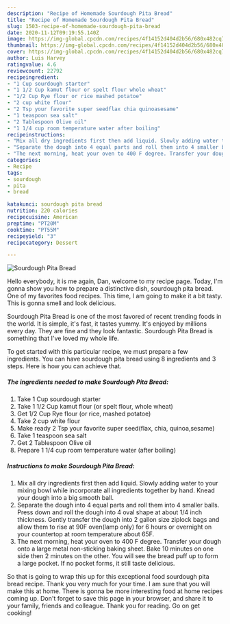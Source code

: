 ```yaml
---
description: "Recipe of Homemade Sourdough Pita Bread"
title: "Recipe of Homemade Sourdough Pita Bread"
slug: 1503-recipe-of-homemade-sourdough-pita-bread
date: 2020-11-12T09:19:55.140Z
image: https://img-global.cpcdn.com/recipes/4f14152d404d2b56/680x482cq70/sourdough-pita-bread-recipe-main-photo.jpg
thumbnail: https://img-global.cpcdn.com/recipes/4f14152d404d2b56/680x482cq70/sourdough-pita-bread-recipe-main-photo.jpg
cover: https://img-global.cpcdn.com/recipes/4f14152d404d2b56/680x482cq70/sourdough-pita-bread-recipe-main-photo.jpg
author: Luis Harvey
ratingvalue: 4.6
reviewcount: 22792
recipeingredient:
- "1 Cup sourdough starter"
- "1 1/2 Cup kamut flour or spelt flour whole wheat"
- "1/2 Cup Rye flour or rice mashed potatoe"
- "2 cup white flour"
- "2 Tsp your favorite super seedflax chia quinoasesame"
- "1 teaspoon sea salt"
- "2 Tablespoon Olive oil"
- "1 1/4 cup room temperature water after boiling"
recipeinstructions:
- "Mix all dry ingredients first then add liquid. Slowly adding water to your mixing bowl while incorporate all ingredients together by hand. Knead your dough into a big smooth ball."
- "Separate the dough into 4 equal parts and roll them into 4 smaller balls. Press down and roll the dough into 4 oval shape at about 1/4 inch thickness. Gently transfer the dough into 2 gallon size ziplock bags and allow them to rise at 90F oven(lamp only) for 6 hours or overnight on your countertop at room temperature about 65F."
- "The next morning, heat your oven to 400 F degree. Transfer your dough onto a large metal non-sticking baking sheet. Bake 10 minutes on one side then 2 minutes on the other. You will see the bread puff up to form a large pocket. If no pocket forms, it still taste delicious."
categories:
- Recipe
tags:
- sourdough
- pita
- bread

katakunci: sourdough pita bread 
nutrition: 220 calories
recipecuisine: American
preptime: "PT20M"
cooktime: "PT55M"
recipeyield: "3"
recipecategory: Dessert

---
```



![Sourdough Pita Bread](https://img-global.cpcdn.com/recipes/4f14152d404d2b56/680x482cq70/sourdough-pita-bread-recipe-main-photo.jpg)

Hello everybody, it is me again, Dan, welcome to my recipe page. Today, I'm gonna show you how to prepare a distinctive dish, sourdough pita bread. One of my favorites food recipes. This time, I am going to make it a bit tasty. This is gonna smell and look delicious.



Sourdough Pita Bread is one of the most favored of recent trending foods in the world. It is simple, it's fast, it tastes yummy. It's enjoyed by millions every day. They are fine and they look fantastic. Sourdough Pita Bread is something that I've loved my whole life.


To get started with this particular recipe, we must prepare a few ingredients. You can have sourdough pita bread using 8 ingredients and 3 steps. Here is how you can achieve that.

<!--inarticleads1-->

##### The ingredients needed to make Sourdough Pita Bread:

1. Take 1 Cup sourdough starter
1. Take 1 1/2 Cup kamut flour (or spelt flour, whole wheat)
1. Get 1/2 Cup Rye flour (or rice, mashed potatoe)
1. Take 2 cup white flour
1. Make ready 2 Tsp your favorite super seed(flax, chia, quinoa,sesame)
1. Take 1 teaspoon sea salt
1. Get 2 Tablespoon Olive oil
1. Prepare 1 1/4 cup room temperature water (after boiling)




<!--inarticleads2-->

##### Instructions to make Sourdough Pita Bread:

1. Mix all dry ingredients first then add liquid. Slowly adding water to your mixing bowl while incorporate all ingredients together by hand. Knead your dough into a big smooth ball.
1. Separate the dough into 4 equal parts and roll them into 4 smaller balls. Press down and roll the dough into 4 oval shape at about 1/4 inch thickness. Gently transfer the dough into 2 gallon size ziplock bags and allow them to rise at 90F oven(lamp only) for 6 hours or overnight on your countertop at room temperature about 65F.
1. The next morning, heat your oven to 400 F degree. Transfer your dough onto a large metal non-sticking baking sheet. Bake 10 minutes on one side then 2 minutes on the other. You will see the bread puff up to form a large pocket. If no pocket forms, it still taste delicious.




So that is going to wrap this up for this exceptional food sourdough pita bread recipe. Thank you very much for your time. I am sure that you will make this at home. There is gonna be more interesting food at home recipes coming up. Don't forget to save this page in your browser, and share it to your family, friends and colleague. Thank you for reading. Go on get cooking!
